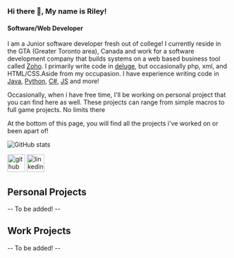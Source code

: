 <!---
MarcusChain99/MarcusChain99 is a ✨ special ✨ repository because its `README.md` (this file) appears on your GitHub profile.
You can click the Preview link to take a look at your changes.
--->

### Hi there 👋, My name is Riley!
#### Software/Web Developer

I am a Junior software developer 
fresh out of college! I currently reside in the GTA (Greater Toronto area), Canada and work for a software development company that builds systems on a web based business tool called [Zoho](https://www.zoho.com/). I primarily write code in [deluge](https://www.zoho.com/deluge/), but occasionally php, xml, and HTML/CSS.Aside from my occupasion. I have experience writing code in [Java](https://www.java.com/en/), [Python](https://www.python.org/),
[C#](https://docs.microsoft.com/en-us/dotnet/csharp/), [JS](https://www.javascript.com/) and more!

Occasionally, when i have free time, I'll be working on personal project that you can find here as well. These projects can range from simple macros to full game projects. No limits there

At the bottom of this page, you will find all the projects i've worked on or been apart of!

![GitHub stats](https://github-readme-stats.vercel.app/api?username=RileyJam&show_icons=true)  


[<img src='https://cdn.jsdelivr.net/npm/simple-icons@3.0.1/icons/github.svg' alt='github' height='40'>](https://github.com/RileyJam)  [<img src='https://cdn.jsdelivr.net/npm/simple-icons@3.0.1/icons/linkedin.svg' alt='linkedin' height='40'>](https://www.linkedin.com/in/riley-jamieson-753117210/)  

## Personal Projects
-- To be added! --

## Work Projects
-- To be added! --

